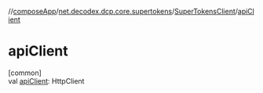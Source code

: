 //[composeApp](../../../index.md)/[net.decodex.dcp.core.supertokens](../index.md)/[SuperTokensClient](index.md)/[apiClient](api-client.md)

# apiClient

[common]\
val [apiClient](api-client.md): HttpClient
